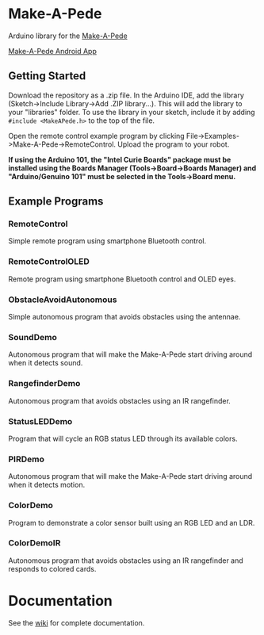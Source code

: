 # Make-A-Pede
Arduino library for the [Make-A-Pede](http://makeapede.com)

[Make-A-Pede Android App](https://github.com/Make-A-Pede/Make-A-Pede-Android-App)

## Getting Started
Download the repository as a .zip file. In the Arduino IDE, add the library (Sketch->Include Library->Add .ZIP library...). This will add the library to your "libraries" folder. To use the library in your sketch, include it by adding ``#include <MakeAPede.h>`` to the top of the file.

Open the remote control example program by clicking File->Examples->Make-A-Pede->RemoteControl. Upload the program to your robot.

**If using the Arduino 101, the "Intel Curie Boards" package must be installed using the Boards Manager (Tools->Board->Boards Manager) and "Arduino/Genuino 101" must be selected in the Tools->Board menu.**

## Example Programs
### RemoteControl
Simple remote program using smartphone Bluetooth control.

### RemoteControlOLED
Remote program using smartphone Bluetooth control and OLED eyes.

### ObstacleAvoidAutonomous
Simple autonomous program that avoids obstacles using the antennae.

### SoundDemo
Autonomous program that will make the Make-A-Pede start driving around when it detects sound.

### RangefinderDemo
Autonomous program that avoids obstacles using an IR rangefinder.

### StatusLEDDemo
Program that will cycle an RGB status LED through its available colors.

### PIRDemo
Autonomous program that will make the Make-A-Pede start driving around when it detects motion.

### ColorDemo
Program to demonstrate a color sensor built using an RGB LED and an LDR.

### ColorDemoIR
Autonomous program that avoids obstacles using an IR rangefinder and responds to colored cards.

# Documentation
See the [wiki](https://github.com/Automata-Development/Make-A-Pede/wiki) for complete documentation.
